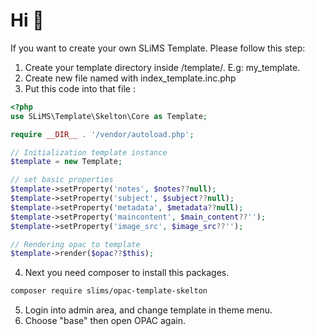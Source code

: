 # Hi 👋
If you want to create your own SLiMS Template. Please follow this step:
1. Create your template directory inside <slims-root>/template/. E.g: my_template.
2. Create new file named with index_template.inc.php
3. Put this code into that file :
```php
<?php
use SLiMS\Template\Skelton\Core as Template;

require __DIR__ . '/vendor/autoload.php';

// Initialization template instance
$template = new Template;

// set basic properties
$template->setProperty('notes', $notes??null);
$template->setProperty('subject', $subject??null);
$template->setProperty('metadata', $metadata??null);
$template->setProperty('maincontent', $main_content??'');
$template->setProperty('image_src', $image_src??'');

// Rendering opac to template
$template->render($opac??$this);
```
4. Next you need composer to install this packages.
```bash
composer require slims/opac-template-skelton
```
5. Login into admin area, and change template in theme menu.
6. Choose "base" then open OPAC again.